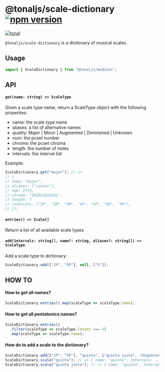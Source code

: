 # @tonaljs/scale-dictionary [![npm version](https://img.shields.io/npm/v/@tonaljs/scale-dictionary.svg?style=flat-square)](https://www.npmjs.com/package/@tonaljs/scale-dictionary)

[![tonal](https://img.shields.io/badge/@tonaljs-scale_dictionary-yellow.svg?style=flat-square)](https://www.npmjs.com/browse/keyword/tonal)

`@tonaljs/scale-dictionary` is a dictionary of musical scales.

## Usage

```js
import { ScaleDictionary } from "@tonaljs/modules";
```

## API

#### `get(name: string) => ScaleType`

Given a scale type name, return a ScaleType object with the following properties:

- name: the scale type name
- aliases: a list of alternative names
- quality: Major | Minor | Augmented | Diminished | Unknown
- num: the pcset number
- chroma: the pcset chroma
- length: the number of notes
- intervals: the interval list

Example:

```js
ScaleDictionary.get("major"); // =>
// {
// name: "major",
// aliases: ["ionian"],
// num: 2773,
// chroma: "101011010101",
// length: 7
// intervals: ["1P", "2M", "3M", "4P", "5P", "6M", "7M"],
// });
```

#### `entries() => Scale[]`

Return a list of all available scale types

#### `add(intervals: string[], name?: string, aliases?: string[]) => ScaleType`

Add a scale type to dictionary:

```js
ScaleDictionary.add(["1P", "5P"], null, ["5"]);
```

## HOW TO

#### How to get all names?

```js
ScaleDictionary.entries().map(scaleType => scaleType.name);
```

#### How to get all pentatonics names?

```js
ScaleDictionary.entries()
  .filter(scaleType => scaleType.length === 5)
  .map(scaleType => scaleType.name);
```

#### How do to add a scale to the dictionary?

```js
ScaleDictionary.add(["1P", "5P"], "quinta", ["quinta justa", "diapente"]);
ScaleDictionary.scale("quinta"); // => { name: "quinta", intervals: ...}
ScaleDictionary.scale("quinta justa"); // => { name: "quinta", intervals: ... }
```
